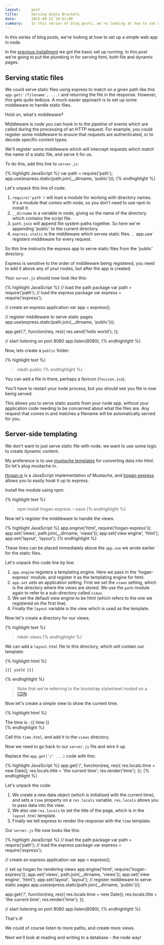 ```yaml
---
layout:     post
title:      Serving Angle Brackets
date:       2015-09-21 14:51:00
summary:    In this series of blog posts, we're looking at how to set up a simple web app in node. In this post we're going to put the plumbing in for serving html, both file and dynamic pages.
---
```


In this series of blog posts, we're looking at how to set up a simple web app in node.

In the [previous installment](http://richorama.github.io/2015/09/18/node-and-express-from-scratch/) we got the basic set up running. In this post we're going to put the plumbing in for serving html, both file and dynamic pages.

## Serving static files

We could serve static files using express to match on a given path like this `app.get('/filename', ...)` and returning the file in the response. However, this gets quite tedious. A much easier approach is to set up some middleware to handle static files.

Hold on, what's middleware?

Middleware is code you can hook in to the pipeline of events which are called during the processing of an HTTP request. For example, you could register some middleware to ensure that requests are authenticated, or to decode specific content types.

We'll register some middleware which will intercept requests which match the name of a static file, and serve it for us.

To do this, add this line to `server.js`:

{% highlight JavaScript %}
var path = require('path');
app.use(express.static(path.join(__dirname, 'public')));
{% endhighlight %}

Let's unpack this line of code:

1. `require('path')` will load a module for working with directory names. It's a module that comes with node, so you don't need to use npm to install it.
1. `__dirname` is a variable in node, giving us the name of the directory which contains the script file.
1. `path.join` will append file system paths together. So here we're appending 'public' to the current directory.
1. `express.static` is the middleware which serves static files.
`. `app.use` registers middleware for every request.

So this line instructs the express app to serve static files from the 'public' directory. 

Express is sensitive to the order of middleware being registered, you need to add it above any of your routes, but after the app is created. 

Your `server.js` should now look like this:

{% highlight JavaScript %}
// load the path package
var path = require('path');
// load the express package
var express = require('express');

// create an express application 
var app = express();

// register middleware to serve static pages
app.use(express.static(path.join(__dirname, 'public')));

app.get('/', function(req, res){
	res.send('hello world');
});

// start listening on port 8080
app.listen(8080);
{% endhighlight %}

Now, lets create a `public` folder:

{% highlight text %}
> mkdir public
{% endhighlight  %}

You can add a file in there, perhaps a favicon (`favicon.ico`).

You'll have to restart your node process, but you should see you file is now being served.

This allows you to serve static assets from your node app, without your application code needing to be concerned about what the files are. Any request that comes in and matches a filename will be automatically served for you.

## Server-side templating

We don't want to just serve static file with node, we want to use some logic to create dynamic content.

My preference is to use [mustache templates](https://mustache.github.io/) for converting data into html. So let's plug mustache in.

[Hogan.js](https://github.com/twitter/hogan.js/) is a JavaScript implementation of Mustache, and [hogan-express](https://github.com/vol4ok/hogan-express) allows you to easily hook it up to express.

Install the module using npm: 

{% highlight text %}
> npm install hogan-express --save
{% endhighlight  %}

Now let's register the middleware to handle the views:

{% highlight JavaScript %}
app.engine('html', require('hogan-express'));
app.set('views', path.join(__dirname, 'views'));
app.set('view engine', 'html');
app.set('layout', 'layout');
{% endhighlight %}

These lines can be placed immediately above the `app.use` we wrote earlier for the static files.

Let's unpack this code line by line:

1. `app.engine` registers a templating engine. Here we pass in the 'hogan-express' module, and register it as the templating engine for html.
1. `app.set` sets an application setting. First we set the `views` setting, which is the directory where the views are stored. We use the `path` module again to refer to a sub-directory called `views`.
1. We set the default view engine to be html (which refers to the one we registered on the first line).
1. Finally the `layout` variable is the view which is used as the template.

Now let's create a directory for our views;

{% highlight text %}
> mkdir views
{% endhighlight  %}

We can add a `layout.html` file to this directory, which will contain our template:

{% highlight html %}
<!DOCTYPE html>
<html lang="en">
  <head>
    <meta charset="utf-8">
    <title>{{title}}</title>
    <meta name="viewport" content="width=device-width, initial-scale=1.0">
    <link rel="stylesheet" href="//maxcdn.bootstrapcdn.com/bootstrap/3.3.5/css/bootstrap.min.css"></style>
  </head>
  <body>

    {{{ yield }}}

  </body>
</html>
{% endhighlight  %}

> Note that we're referring to the bootstrap stylesheet hosted on a [CDN](http://www.bootstrapcdn.com/).

Now let's create a simple view to show the current time.

{% highlight html %}
<div class="container">
	The time is : {{ time }}
</div>
{% endhighlight  %}

Call this `time.html`, and add it to the `views` directory.

Now we need to go back to our `server.js` file and wire it up.

Replace the `app.get('/' ...)` code with this:

{% highlight JavaScript %}
app.get('/', function(req, res){
	res.locals.time = new Date();
	res.locals.title = 'the current time';
	res.render('time');
});
{% endhighlight  %}

Let's unpack the code:

1. We create a new data object (which is initialised with the current time), and sets a `time` property on a `res.locals` variable. `res.locals` allows you to pass data into the view. 
1. We also use `res.locals` to set the title of the page, which is in the `layout.html` template.
1. Finally we tell express to render the response with the `time` template.

Our `server.js` file now looks like this:

{% highlight JavaScript %}
// load the path package
var path = require('path');
// load the express package
var express = require('express');

// create an express application 
var app = express();

// set up hogan for rendering views
app.engine('html', require('hogan-express'));
app.set('views', path.join(__dirname, 'views'));
app.set('view engine', 'html');
app.set('layout', 'layout');
// register middleware to serve static pages
app.use(express.static(path.join(__dirname, 'public')));

app.get('/', function(req, res){
	res.locals.time = new Date();
	res.locals.title = 'the current time';
	res.render('time');
});

// start listening on port 8080
app.listen(8080);
{% endhighlight  %}

That's it!

We could of course listen to more paths, and create more views. 

Next we'll look at reading and writing to a database - the node way!